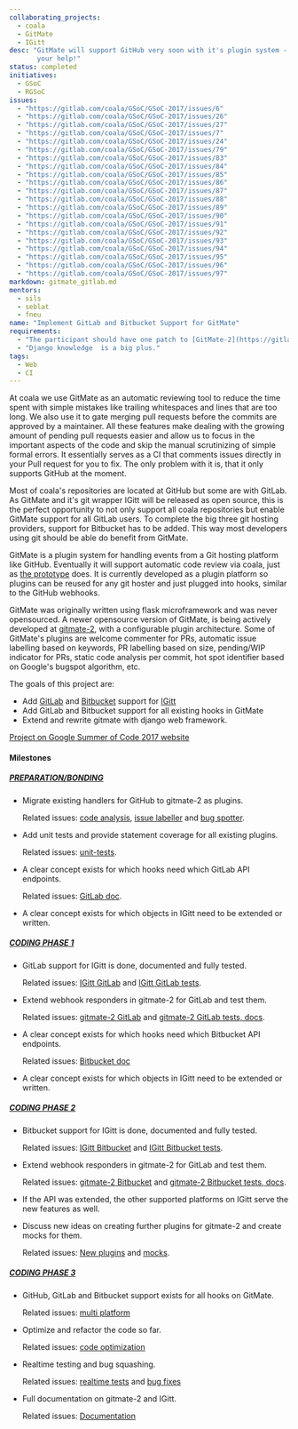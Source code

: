 ```yaml
---
collaborating_projects:
  - coala
  - GitMate
  - IGitt
desc: "GitMate will support GitHub very soon with it's plugin system - GitLab and Bitbucket are not far away thanks to
       your help!"
status: completed
initiatives:
  - GSoC
  - RGSoC
issues:
  - "https://gitlab.com/coala/GSoC/GSoC-2017/issues/6"
  - "https://gitlab.com/coala/GSoC/GSoC-2017/issues/26"
  - "https://gitlab.com/coala/GSoC/GSoC-2017/issues/27"
  - "https://gitlab.com/coala/GSoC/GSoC-2017/issues/7"
  - "https://gitlab.com/coala/GSoC/GSoC-2017/issues/24"
  - "https://gitlab.com/coala/GSoC/GSoC-2017/issues/79"
  - "https://gitlab.com/coala/GSoC/GSoC-2017/issues/83"
  - "https://gitlab.com/coala/GSoC/GSoC-2017/issues/84"
  - "https://gitlab.com/coala/GSoC/GSoC-2017/issues/85"
  - "https://gitlab.com/coala/GSoC/GSoC-2017/issues/86"
  - "https://gitlab.com/coala/GSoC/GSoC-2017/issues/87"
  - "https://gitlab.com/coala/GSoC/GSoC-2017/issues/88"
  - "https://gitlab.com/coala/GSoC/GSoC-2017/issues/89"
  - "https://gitlab.com/coala/GSoC/GSoC-2017/issues/90"
  - "https://gitlab.com/coala/GSoC/GSoC-2017/issues/91"
  - "https://gitlab.com/coala/GSoC/GSoC-2017/issues/92"
  - "https://gitlab.com/coala/GSoC/GSoC-2017/issues/93"
  - "https://gitlab.com/coala/GSoC/GSoC-2017/issues/94"
  - "https://gitlab.com/coala/GSoC/GSoC-2017/issues/95"
  - "https://gitlab.com/coala/GSoC/GSoC-2017/issues/96"
  - "https://gitlab.com/coala/GSoC/GSoC-2017/issues/97"
markdown: gitmate_gitlab.md
mentors:
  - sils
  - seblat
  - fneu
name: "Implement GitLab and Bitbucket Support for GitMate"
requirements:
  - "The participant should have one patch to [GitMate-2](https://gitlab.com/gitmate/gitmate-2) accepted."
  - "Django knowledge  is a big plus."
tags:
  - Web
  - CI
---
```

At coala we use GitMate as an automatic reviewing tool to reduce the time spent
with simple mistakes like trailing whitespaces and lines that are too long.
We also use it to gate merging pull requests before the commits are approved by
a maintainer.
All these features make dealing with the growing amount of pending pull requests
easier and allow us to focus in the important aspects of the code and skip the
manual scrutinizing of simple formal errors.
It essentially serves as a CI that comments issues directly in your Pull request
for you to fix.
The only problem with it is, that it only supports GitHub at the moment.

Most of coala's repositories are located at GitHub but some are with GitLab.
As GitMate and it's git wrapper IGitt will be released as open source, this is
the perfect opportunity to not only support all coala repositories but enable
GitMate support for all GitLab users.
To complete the big three git hosting providers, support for Bitbucket has to
be added. This way most developers using git should be able do benefit from
GitMate.

GitMate is a plugin system for handling events from a Git hosting platform like
GitHub.
Eventually it will support automatic code review via coala, just as
[the prototype](http://gitmate.io) does.
It is currently developed as a plugin platform so plugins can be reused
for any git hoster and just plugged into hooks, similar to the GitHub webhooks.

GitMate was originally written using flask microframework and was never
opensourced. A newer opensource version of GitMate, is being actively developed
at [gitmate-2](https://gitlab.com/gitmate/open-source/gitmate-2), with a
configurable plugin architecture. Some of GitMate's plugins are welcome
commenter for PRs, automatic issue labelling based on keywords, PR labelling
based on size, pending/WIP indicator for PRs, static code analysis per commit,
hot spot identifier based on Google's bugspot algorithm, etc.

The goals of this project are:

- Add [GitLab](https://gitlab.com/) and
  [Bitbucket](https://bitbucket.org/product) support for
  [IGitt](https://gitlab.com/gitmate/IGitt)
- Add GitLab and Bitbucket support for all existing hooks in GitMate
- Extend and rewrite gitmate with django web framework.

[Project on Google Summer of Code 2017 website](https://summerofcode.withgoogle.com/projects/#4985377849868288)

#### Milestones

##### [PREPARATION/BONDING](https://gitlab.com/coala/GSoC/GSoC-2017/milestones/1)

- Migrate existing handlers for GitHub to gitmate-2 as plugins.

  Related issues:
  [code analysis](https://gitlab.com/coala/GSoC/GSoC-2017/issues/6),
  [issue labeller](https://gitlab.com/coala/GSoC/GSoC-2017/issues/26)
  and [bug spotter](https://gitlab.com/coala/GSoC/GSoC-2017/issues/27).

- Add unit tests and provide statement coverage for all existing plugins.

  Related issues: [unit-tests](https://gitlab.com/coala/GSoC/GSoC-2017/issues/7).

- A clear concept exists for which hooks need which GitLab API endpoints.

  Related issues: [GitLab doc](https://gitlab.com/coala/GSoC/GSoC-2017/issues/24).

- A clear concept exists for which objects in IGitt need to be extended or
  written.

##### [CODING PHASE 1](https://gitlab.com/coala/GSoC/GSoC-2017/milestones/30)

- GitLab support for IGitt is done, documented and fully tested.

  Related issues: [IGitt GitLab](https://gitlab.com/coala/GSoC/GSoC-2017/issues/79)
  and [IGitt GitLab tests](https://gitlab.com/coala/GSoC/GSoC-2017/issues/83).

- Extend webhook responders in gitmate-2 for GitLab and test them.

  Related issues:
  [gitmate-2 GitLab](https://gitlab.com/coala/GSoC/GSoC-2017/issues/84) and
  [gitmate-2 GitLab tests, docs](https://gitlab.com/coala/GSoC/GSoC-2017/issues/85).

- A clear concept exists for which hooks need which Bitbucket API endpoints.

  Related issues: [Bitbucket doc](https://gitlab.com/coala/GSoC/GSoC-2017/issues/86)

- A clear concept exists for which objects in IGitt need to be extended or
  written.


##### [CODING PHASE 2](https://gitlab.com/coala/GSoC/GSoC-2017/milestones/31)

- Bitbucket support for IGitt is done, documented and fully tested.

  Related issues:
  [IGitt Bitbucket](https://gitlab.com/coala/GSoC/GSoC-2017/issues/87) and
  [IGitt Bitbucket tests](https://gitlab.com/coala/GSoC/GSoC-2017/issues/88).

- Extend webhook responders in gitmate-2 for GitLab and test them.

  Related issues:
  [gitmate-2 Bitbucket](https://gitlab.com/coala/GSoC/GSoC-2017/issues/89) and
  [gitmate-2 Bitbucket tests, docs](https://gitlab.com/coala/GSoC/GSoC-2017/issues/90).

- If the API was extended, the other supported platforms on IGitt serve the new
  features as well.

- Discuss new ideas on creating further plugins for gitmate-2 and create mocks
  for them.

  Related issues: [New plugins](https://gitlab.com/coala/GSoC/GSoC-2017/issues/91)
  and [mocks](https://gitlab.com/coala/GSoC/GSoC-2017/issues/92).

##### [CODING PHASE 3](https://gitlab.com/coala/GSoC/GSoC-2017/milestones/32)

- GitHub, GitLab and Bitbucket support exists for all hooks on GitMate.

  Related issues:
  [multi platform](https://gitlab.com/coala/GSoC/GSoC-2017/issues/93)

- Optimize and refactor the code so far.

  Related issues:
  [code optimization](https://gitlab.com/coala/GSoC/GSoC-2017/issues/97)

- Realtime testing and bug squashing.

  Related issues:
  [realtime tests](https://gitlab.com/coala/GSoC/GSoC-2017/issues/95) and
  [bug fixes](https://gitlab.com/coala/GSoC/GSoC-2017/issues/96)

- Full documentation on gitmate-2 and IGitt.

  Related issues: [Documentation](https://gitlab.com/coala/GSoC/GSoC-2017/issues/94)
